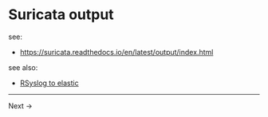 # Suricata output

see:

* https://suricata.readthedocs.io/en/latest/output/index.html


see also:

* [RSyslog to elastic](rsyslog2ela.md)


------
Next -> []()
